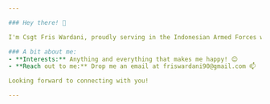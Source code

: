 ```yaml
---

### Hey there! 👋

I'm Csgt Fris Wardani, proudly serving in the Indonesian Armed Forces with honor. 💂

### A bit about me:
- **Interests:** Anything and everything that makes me happy! 😊
- **Reach out to me:** Drop me an email at friswardani90@gmail.com 📫

Looking forward to connecting with you!

---
```



<!---
frizcool/frizcool is a ✨ special ✨ repository because its `README.md` (this file) appears on your GitHub profile.
You can click the Preview link to take a look at your changes.
--->
